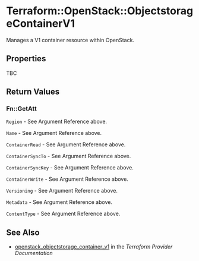 # Terraform::OpenStack::ObjectstorageContainerV1

Manages a V1 container resource within OpenStack.

## Properties

TBC

## Return Values

### Fn::GetAtt

`Region` - See Argument Reference above.

`Name` - See Argument Reference above.

`ContainerRead` - See Argument Reference above.

`ContainerSyncTo` - See Argument Reference above.

`ContainerSyncKey` - See Argument Reference above.

`ContainerWrite` - See Argument Reference above.

`Versioning` - See Argument Reference above.

`Metadata` - See Argument Reference above.

`ContentType` - See Argument Reference above.

## See Also

* [openstack_objectstorage_container_v1](https://www.terraform.io/docs/providers/openstack/r/objectstorage_container_v1.html) in the _Terraform Provider Documentation_